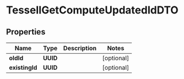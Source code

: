 

# TessellGetComputeUpdatedIdDTO


## Properties

Name | Type | Description | Notes
------------ | ------------- | ------------- | -------------
**oldId** | **UUID** |  |  [optional]
**existingId** | **UUID** |  |  [optional]



